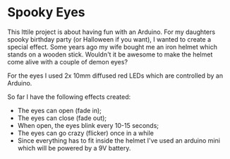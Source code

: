# Spooky Eyes

This lttile project is about having fun with an Arduino. For my daughters spooky birthday party (or Halloween if you want), I wanted to create a special effect. Some years ago my wife bought me an iron helmet which stands on a wooden stick. Wouldn't it be awesome to make the helmet come alive with a couple of demon eyes?

For the eyes I used 2x 10mm diffused red LEDs which are controlled by an Arduino.

So far I have the following effects created:

- The eyes can open (fade in);
- The eyes can close (fade out);
- When open, the eyes blink every 10-15 seconds;
- The eyes can go crazy (flicker) once in a while
- Since everything has to fit inside the helmet I've used an arduino mini which will be powered by a 9V battery.